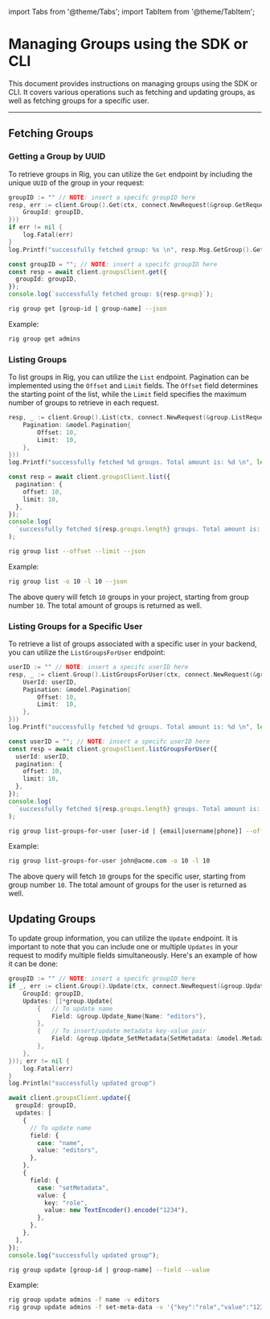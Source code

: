 ---
---

import Tabs from '@theme/Tabs';
import TabItem from '@theme/TabItem';

# Managing Groups using the SDK or CLI

This document provides instructions on managing groups using the SDK or CLI. It covers various operations such as fetching and updating groups, as well as fetching groups for a specific user.

<hr class="solid" />

## Fetching Groups

### Getting a Group by UUID

To retrieve groups in Rig, you can utilize the `Get` endpoint by including the unique `UUID` of the group in your request:

<Tabs>
<TabItem value="go" label="Golang SDK">

```go
groupID := "" // NOTE: insert a specifc groupID here
resp, err := client.Group().Get(ctx, connect.NewRequest(&group.GetRequest{
    GroupId: groupID,
}))
if err != nil {
    log.Fatal(err)
}
log.Printf("successfully fetched group: %s \n", resp.Msg.GetGroup().GetName())
```

</TabItem>
<TabItem value="typescript" label="Typescript SDK">

```typescript
const groupID = ""; // NOTE: insert a specifc groupID here
const resp = await client.groupsClient.get({
  groupId: groupID,
});
console.log(`successfully fetched group: ${resp.group}`);
```

</TabItem>
<TabItem value="cli" label="CLI">

```sh
rig group get [group-id | group-name] --json
```

Example:

```sh
rig group get admins
```

</TabItem>
</Tabs>

### Listing Groups

To list groups in Rig, you can utilize the `List` endpoint. Pagination can be implemented using the `Offset` and `Limit` fields. The `Offset` field determines the starting point of the list, while the `Limit` field specifies the maximum number of groups to retrieve in each request.
<Tabs>
<TabItem value="go" label="Golang SDK">

```go
resp, _ := client.Group().List(ctx, connect.NewRequest(&group.ListRequest{
    Pagination: &model.Pagination{
        Offset: 10,
        Limit:  10,
    },
}))
log.Printf("successfully fetched %d groups. Total amount is: %d \n", len(resp.Msg.GetGroups()), resp.Msg.GetTotal())
```

</TabItem>
<TabItem value="typescript" label="Typescript SDK">

```typescript
const resp = await client.groupsClient.list({
  pagination: {
    offset: 10,
    limit: 10,
  },
});
console.log(
  `successfully fetched ${resp.groups.length} groups. Total amount is: ${resp.total}`,
);
```

</TabItem>

<TabItem value="cli" label="CLI">

```sh
rig group list --offset --limit --json
```

Example:

```sh
rig group list -o 10 -l 10 --json
```

</TabItem>
</Tabs>

The above query will fetch `10` groups in your project, starting from group number `10`. The total amount of groups is returned as well.

### Listing Groups for a Specific User

To retrieve a list of groups associated with a specific user in your backend, you can utilize the `ListGroupsForUser` endpoint:
<Tabs>
<TabItem value="go" label="Golang SDK">

```go
userID := "" // NOTE: insert a specifc userID here
resp, _ := client.Group().ListGroupsForUser(ctx, connect.NewRequest(&group.ListGroupsForUserRequest{
    UserId: userID,
    Pagination: &model.Pagination{
        Offset: 10,
        Limit:  10,
    },
}))
log.Printf("successfully fetched %d groups. Total amount is: %d \n", len(resp.Msg.GetGroups()), resp.Msg.GetTotal())
```

</TabItem>
<TabItem value="typescript" label="Typescript SDK">

```typescript
const userID = ""; // NOTE: insert a specifc userID here
const resp = await client.groupsClient.listGroupsForUser({
  userId: userID,
  pagination: {
    offset: 10,
    limit: 10,
  },
});
console.log(
  `successfully fetched ${resp.groups.length} groups. Total amount is: ${resp.total}`,
);
```

</TabItem>

<TabItem value="cli" label="CLI">

```sh
rig group list-groups-for-user [user-id | {email|username|phone}] --offset --limit --json
```

Example:

```sh
rig group list-groups-for-user john@acme.com -o 10 -l 10
```

</TabItem>
</Tabs>

The above query will fetch `10` groups for the specific user, starting from group number `10`. The total amount of groups for the user is returned as well.

## Updating Groups

To update group information, you can utilize the `Update` endpoint. It is important to note that you can include one or multiple `Updates` in your request to modify multiple fields simultaneously. Here's an example of how it can be done:

<Tabs>
<TabItem value="go" label="Golang SDK">

```go
groupID := "" // NOTE: insert a specifc groupID here
if _, err := client.Group().Update(ctx, connect.NewRequest(&group.UpdateRequest{
    GroupId: groupID,
    Updates: []*group.Update{
        {   // To update name
            Field: &group.Update_Name{Name: "editors"},
        },
        {   // To insert/update metadata key-value pair
            Field: &group.Update_SetMetadata{SetMetadata: &model.Metadata{Key: "role", Value: []byte("1234")}},
        },
    },
})); err != nil {
    log.Fatal(err)
}
log.Println("successfully updated group")
```

</TabItem>
<TabItem value="typescript" label="Typescript SDK">

```typescript
await client.groupsClient.update({
  groupId: groupID,
  updates: [
    {
      // To update name
      field: {
        case: "name",
        value: "editors",
      },
    },
    {
      field: {
        case: "setMetadata",
        value: {
          key: "role",
          value: new TextEncoder().encode("1234"),
        },
      },
    },
  ],
});
console.log("successfully updated group");
```

</TabItem>
<TabItem value="cli" label="CLI">

```sh
rig group update [group-id | group-name] --field --value
```

Example:

```sh
rig group update admins -f name -v editors
rig group update admins -f set-meta-data -v '{"key":"role","value":"1234"}'
```

</TabItem>
</Tabs>
